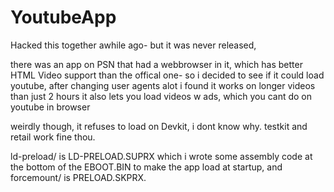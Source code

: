 # YoutubeApp
Hacked this together awhile ago- but it was never released,

there was an app on PSN that had a webbrowser in it, which has better HTML Video support than the offical one-
so i decided to see if it could load youtube, after changing user agents alot i found it works on longer videos than just 2 hours
it also lets you load videos w ads, which you cant do on youtube in browser


weirdly though, it refuses to load on Devkit, i dont know why. testkit and retail work fine thou.


ld-preload/ is LD-PRELOAD.SUPRX which i wrote some assembly code at the bottom of the EBOOT.BIN to make the app load at startup,
and forcemount/ is PRELOAD.SKPRX.
